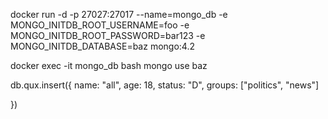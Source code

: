 
docker run -d -p 27027:27017 --name=mongo_db -e MONGO_INITDB_ROOT_USERNAME=foo -e MONGO_INITDB_ROOT_PASSWORD=bar123 -e MONGO_INITDB_DATABASE=baz mongo:4.2

docker exec -it mongo_db bash 
mongo
use baz

db.qux.insert({
    name: "all",
    age: 18,
    status: "D",
    groups: ["politics", "news"]
    
})




